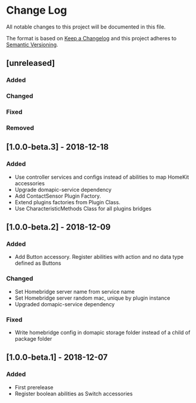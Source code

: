 # Change Log
All notable changes to this project will be documented in this file.

The format is based on [Keep a Changelog](http://keepachangelog.com/) 
and this project adheres to [Semantic Versioning](http://semver.org/).

## [unreleased]
### Added
### Changed
### Fixed
### Removed

## [1.0.0-beta.3] - 2018-12-18
### Added
- Use controller services and configs instead of abilities to map HomeKit accessories
- Upgrade domapic-service dependency
- Add ContactSensor Plugin Factory.
- Extend plugins factories from Plugin Class.
- Use CharacteristicMethods Class for all plugins bridges

## [1.0.0-beta.2] - 2018-12-09
### Added
- Add Button accessory. Register abilities with action and no data type defined as Buttons

### Changed
- Set Homebridge server name from service name
- Set Homebridge server random mac, unique by plugin instance
- Upgraded domapic-service dependency

### Fixed
- Write homebridge config in domapic storage folder instead of a child of package folder

## [1.0.0-beta.1] - 2018-12-07
### Added
- First prerelease
- Register boolean abilities as Switch accessories
